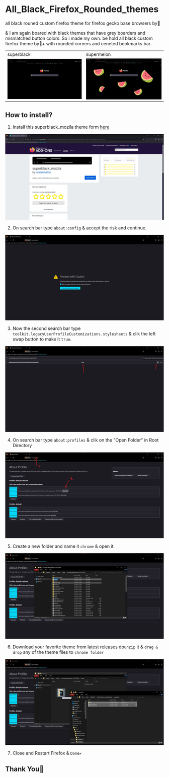 # All_Black_Firefox_Rounded_themes
all black rouned custom firefox theme for firefox gecko base browsers by🍉

& I am again boared with black themes that have grey boarders and mismatched button colors. So i made my own. be hold all black custom firefox theme by🍉+ with rounded corners and ceneted bookmarks bar.


 <table>
   <td>superblack</td>
   <td>supermelon</td>
  <tr>
    <td><img src="https://github.com/Nayemhasan/All_Black_Firefox_Rounded_themes/blob/main/pics/blk.jpg"></td>
    <td><img src="https://github.com/Nayemhasan/All_Black_Firefox_Rounded_themes/blob/main/pics/blkmelon.jpg"></td>
  </tr>
 </table>


## How to install?
  1. Install this superblack_mozila theme form [here](https://addons.mozilla.org/en-US/firefox/addon/superblack_mozila/?utm_source=addons.mozilla.org&utm_medium=referral&utm_content=search)
  <tr>
    <td><img src="https://github.com/Nayemhasan/All_Black_Firefox_Rounded_themes/blob/main/pics/instlTheme.jpg"></td>
  </tr>

  2. On search bar type `about:config` & accept the risk and continue.
  <tr>
    <td><img src="https://github.com/Nayemhasan/All_Black_Firefox_Rounded_themes/blob/main/pics/aboutConfig.jpg"></td>
  </tr>

  3. Now the second search bar type `toolkit.legacyUserProfileCustomizations.stylesheets` & clik the left swap button to make it `true`.
  <tr>
    <td><img src="https://github.com/Nayemhasan/All_Black_Firefox_Rounded_themes/blob/main/pics/true.jpg"></td>
  </tr>

  4. On search bar type `about:profiles` & clik on the "Open Folder" in Root Directory
  <tr>
    <td><img src="https://github.com/Nayemhasan/All_Black_Firefox_Rounded_themes/blob/main/pics/abtprofiles.jpg"></td>
  </tr>

  5. Create a new folder and name it `chrome` & open it.
  <tr>
    <td><img src="https://github.com/Nayemhasan/All_Black_Firefox_Rounded_themes/blob/main/pics/crteChromefl.jpg"></td>
  </tr>

  6. Download your favorite theme from latest [releases](https://github.com/Nayemhasan/All_Black_Firefox_Rounded_themes/releases/tag/V1) do`unzip` it & `drag & drop` any of the theme files to `chrome folder`
  <tr>
    <td><img src="https://github.com/Nayemhasan/All_Black_Firefox_Rounded_themes/blob/main/pics/cpytoChrome.jpg"></td>
  </tr>

  7. Close and Restart Firefox & `Done✔`

## Thank You🍉
